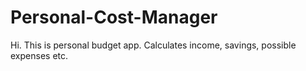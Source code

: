 # Personal-Cost-Manager

Hi. This is personal budget app. 
Calculates income, savings, possible expenses etc.


